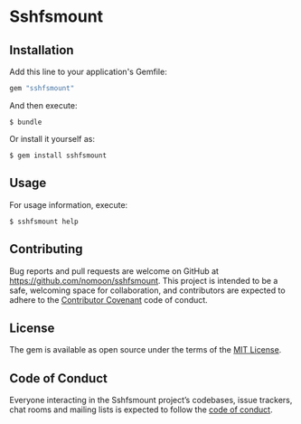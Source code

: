 # Sshfsmount

## Installation

Add this line to your application's Gemfile:

```ruby
gem "sshfsmount"
```

And then execute:

    $ bundle

Or install it yourself as:

    $ gem install sshfsmount

## Usage

For usage information, execute:

    $ sshfsmount help

## Contributing

Bug reports and pull requests are welcome on GitHub at https://github.com/nomoon/sshfsmount. This project is intended to be a safe, welcoming space for collaboration, and contributors are expected to adhere to the [Contributor Covenant](http://contributor-covenant.org) code of conduct.

## License

The gem is available as open source under the terms of the [MIT License](http://opensource.org/licenses/MIT).

## Code of Conduct

Everyone interacting in the Sshfsmount project’s codebases, issue trackers, chat rooms and mailing lists is expected to follow the [code of conduct](https://github.com/nomoon/sshfsmount/blob/master/CODE_OF_CONDUCT.md).
